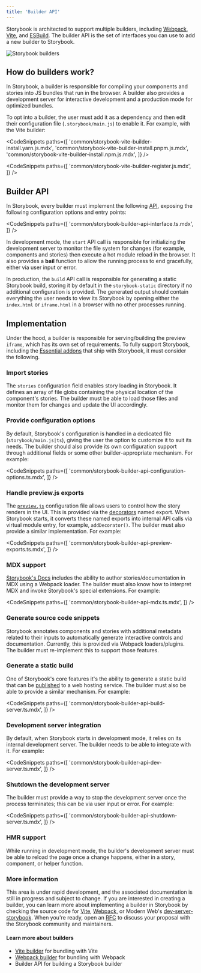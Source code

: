 ```yaml
---
title: 'Builder API'
---
```


Storybook is architected to support multiple builders, including [Webpack](https://webpack.js.org/), [Vite](https://vitejs.dev/), and [ESBuild](https://esbuild.github.io/). The builder API is the set of interfaces you can use to add a new builder to Storybook.

![Storybook builders](./storybook-builders.png)

## How do builders work?

In Storybook, a builder is responsible for compiling your components and stories into JS bundles that run in the browser. A builder also provides a development server for interactive development and a production mode for optimized bundles.

To opt into a builder, the user must add it as a dependency and then edit their configuration file (`.storybook/main.js`) to enable it. For example, with the Vite builder:

<CodeSnippets
paths={[
'common/storybook-vite-builder-install.yarn.js.mdx',
'common/storybook-vite-builder-install.pnpm.js.mdx',
'common/storybook-vite-builder-install.npm.js.mdx',
]}
/>

<CodeSnippets
paths={[
'common/storybook-vite-builder-register.js.mdx',
]}
/>

## Builder API

In Storybook, every builder must implement the following [API](https://github.com/storybookjs/storybook/blob/next/code/lib/types/src/modules/core-common.ts#L183-L203), exposing the following configuration options and entry points:

<CodeSnippets
paths={[
'common/storybook-builder-api-interface.ts.mdx',
]}
/>

In development mode, the `start` API call is responsible for initializing the development server to monitor the file system for changes (for example, components and stories) then execute a hot module reload in the browser.
It also provides a **bail** function to allow the running process to end gracefully, either via user input or error.

In production, the `build` API call is responsible for generating a static Storybook build, storing it by default in the `storybook-static` directory if no additional configuration is provided. The generated output should contain everything the user needs to view its Storybook by opening either the `index.html` or `iframe.html` in a browser with no other processes running.

## Implementation

Under the hood, a builder is responsible for serving/building the preview `iframe`, which has its own set of requirements. To fully support Storybook, including the [Essential addons](../writing-stories/index.md) that ship with Storybook, it must consider the following.

### Import stories

The `stories` configuration field enables story loading in Storybook. It defines an array of file globs containing the physical location of the component's stories. The builder must be able to load those files and monitor them for changes and update the UI accordingly.

### Provide configuration options

By default, Storybook's configuration is handled in a dedicated file (`storybook/main.js|ts`), giving the user the option to customize it to suit its needs. The builder should also provide its own configuration support through additional fields or some other builder-appropriate mechanism. For example:

<CodeSnippets
paths={[
'common/storybook-builder-api-configuration-options.ts.mdx',
]}
/>

### Handle preview.js exports

The [`preview.js`](../configure/index.md#configure-story-rendering) configuration file allows users to control how the story renders in the UI. This is provided via the [decorators](../writing-stories/decorators.md) named export. When Storybook starts, it converts these named exports into internal API calls via virtual module entry, for example, `addDecorator()`. The builder must also provide a similar implementation. For example:

<CodeSnippets
paths={[
'common/storybook-builder-api-preview-exports.ts.mdx',
]}
/>

### MDX support

[Storybook's Docs](../writing-docs/index.md) includes the ability to author stories/documentation in MDX using a Webpack loader. The builder must also know how to interpret MDX and invoke Storybook's special extensions. For example:

<CodeSnippets
paths={[
'common/storybook-builder-api-mdx.ts.mdx',
]}
/>

### Generate source code snippets

Storybook annotates components and stories with additional metadata related to their inputs to automatically generate interactive controls and documentation. Currently, this is provided via Webpack loaders/plugins. The builder must re-implement this to support those features.

### Generate a static build

One of Storybook's core features it's the ability to generate a static build that can be [published](../sharing/publish-storybook.md) to a web hosting service. The builder must also be able to provide a similar mechanism. For example:

<CodeSnippets
paths={[
'common/storybook-builder-api-build-server.ts.mdx',
]}
/>

### Development server integration

By default, when Storybook starts in development mode, it relies on its internal development server. The builder needs to be able to integrate with it. For example:

<CodeSnippets
paths={[
'common/storybook-builder-api-dev-server.ts.mdx',
]}
/>

### Shutdown the development server

The builder must provide a way to stop the development server once the process terminates; this can be via user input or error. For example:

<CodeSnippets
paths={[
'common/storybook-builder-api-shutdown-server.ts.mdx',
]}
/>

### HMR support

While running in development mode, the builder's development server must be able to reload the page once a change happens, either in a story, component, or helper function.

### More information

This area is under rapid development, and the associated documentation is still in progress and subject to change. If you are interested in creating a builder, you can learn more about implementing a builder in Storybook by checking the source code for [Vite](https://github.com/storybookjs/storybook/tree/next/code/builders/builder-vite), [Webpack](https://github.com/storybookjs/storybook/tree/next/code/builders/builder-webpack5), or Modern Web's [dev-server-storybook](https://github.com/modernweb-dev/web/blob/master/packages/dev-server-storybook/src/serve/storybookPlugin.ts). When you're ready, open an [RFC](../contribute/RFC.md) to discuss your proposal with the Storybook community and maintainers.

#### Learn more about builders

- [Vite builder](./vite.md) for bundling with Vite
- [Webpack builder](./webpack.md) for bundling with Webpack
- Builder API for building a Storybook builder
